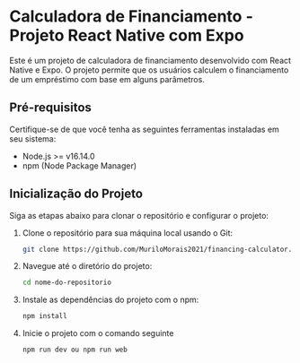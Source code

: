 # Calculadora de Financiamento - Projeto React Native com Expo

Este é um projeto de calculadora de financiamento desenvolvido com React Native e Expo. O projeto permite que os usuários calculem o financiamento de um empréstimo com base em alguns parâmetros.

## Pré-requisitos

Certifique-se de que você tenha as seguintes ferramentas instaladas em seu sistema:

- Node.js >= v16.14.0
- npm (Node Package Manager)

## Inicialização do Projeto

Siga as etapas abaixo para clonar o repositório e configurar o projeto:

1. Clone o repositório para sua máquina local usando o Git:

    ```bash
    git clone https://github.com/MuriloMorais2021/financing-calculator.git
    ```

2. Navegue até o diretório do projeto:
 
    ```bash
    cd nome-do-repositorio
    ```

3. Instale as dependências do projeto com o npm:

    ```bash
    npm install
    ```
4. Inicie o projeto com o comando seguinte
    
    ```bash
    npm run dev ou npm run web
    ```
 